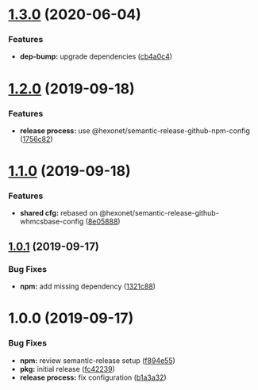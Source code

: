 # [1.3.0](https://github.com/hexonet/semantic-release-github-whmcs-config/compare/v1.2.0...v1.3.0) (2020-06-04)


### Features

* **dep-bump:** upgrade dependencies ([cb4a0c4](https://github.com/hexonet/semantic-release-github-whmcs-config/commit/cb4a0c449efc61985cf7b416dab16157002b0bdb))

# [1.2.0](https://github.com/hexonet/semantic-release-github-whmcs-config/compare/v1.1.0...v1.2.0) (2019-09-18)


### Features

* **release process:** use @hexonet/semantic-release-github-npm-config ([1756c82](https://github.com/hexonet/semantic-release-github-whmcs-config/commit/1756c82))

# [1.1.0](https://github.com/hexonet/semantic-release-github-whmcs-config/compare/v1.0.1...v1.1.0) (2019-09-18)


### Features

* **shared cfg:** rebased on @hexonet/semantic-release-github-whmcsbase-config ([8e05888](https://github.com/hexonet/semantic-release-github-whmcs-config/commit/8e05888))

## [1.0.1](https://github.com/hexonet/semantic-release-github-whmcs-config/compare/v1.0.0...v1.0.1) (2019-09-17)


### Bug Fixes

* **npm:** add missing dependency ([1321c88](https://github.com/hexonet/semantic-release-github-whmcs-config/commit/1321c88))

# 1.0.0 (2019-09-17)


### Bug Fixes

* **npm:** review semantic-release setup ([f894e55](https://github.com/hexonet/semantic-release-github-whmcs-config/commit/f894e55))
* **pkg:** initial release ([fc42239](https://github.com/hexonet/semantic-release-github-whmcs-config/commit/fc42239))
* **release process:** fix configuration ([b1a3a32](https://github.com/hexonet/semantic-release-github-whmcs-config/commit/b1a3a32))
